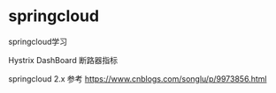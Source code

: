 # springcloud
springcloud学习

Hystrix DashBoard 断路器指标

springcloud 2.x
参考
https://www.cnblogs.com/songlu/p/9973856.html
